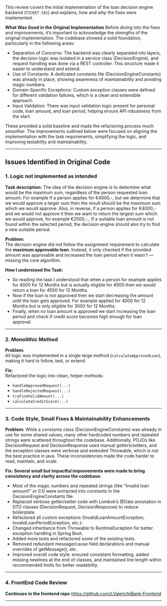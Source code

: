 This review covers the initial implementation of the loan decision engine backend (`TICKET-101`)
and explains, how and why the fixes were implemented.

**What Was Good in the Original Implementation**
Before diving into the fixes and improvements, it’s important to acknowledge the strengths of the original
implementation. The codebase showed a solid foundation, particularly in the following areas:

- Separation of Concerns: The backend was clearly separated into layers, the decision logic was isolated in a service
  class (DecisionEngine), and request handling was done via a REST controller. This structure made it easier to
  understand and extend.
- Use of Constants: A dedicated constants file (DecisionEngineConstants) was already in place, showing awareness of
  maintainability and avoiding magic numbers.
- Domain-Specific Exceptions: Custom exception classes were defined for different validation failures, which is a clean
  and extensible approach. 
- Input Validation: There was input validation logic present for personal code, loan amount, and loan period, helping
  ensure API robustness from the start.

These provided a solid baseline and made the refactoring process much smoother. The improvements outlined below were
focused on aligning the implementation with the task requirements, simplifying the logic, and improving testability
and maintainability.

---

## Issues Identified in Original Code

### 1. Logic not implemented as intended

**Task description:**
The idea of the decision engine is to determine what would be the maximum sum, regardless of the
person requested loan amount. For example if a person applies for €4000,-, but we determine that
we would approve a larger sum then the result should be the maximum sum which we would
approve.
Also, in reverse, if a person applies for €4000,- and we would not approve it then we want to return
the largest sum which we would approve, for example €2500,-,. If a suitable loan amount is not
found within the selected period, the decision engine should also try to find a new suitable period.

**Problem:**  
The decision engine did not follow the assignment requirement to calculate the **maximum approvable loan**. Instead,
it only checked if the provided amount was approvable and increased the loan period when it wasn't — missing
the core algorithm.

**How I understood the Task:**
- So reading the task I understood that when a person for example applies for 4000 for 12 Months but is actually 
  eligible for 4500 then we would return a loan for 4500 for 12 Months.
- Now if the loan is not approved then we start decreasing the amount until the loan gets approved. For example applied 
  for 4000 for 12 Months but is only eligible for 3000 for 12 Months.
- Finally, when no loan amount is approved we start increasing the loan period and check if credit score becomes 
  high enough for loan approval.

---

### 2. Monolithic Method

**Problem:**  
All logic was implemented in a single large method (`calculateApprovedLoan`), making it hard to follow, test, or extend.

**Fix:**  
Refactored the logic into clean, helper methods:
- `handleApprovedRequest(...)`
- `handleRejectedRequest(...)`
- `tryFindValidAmount(...)`
- `calculateCreditScore(...)`

---

### 3. Code Style, Small Fixes & Maintainability Enhancements

**Problem:**
While a constants class (DecisionEngineConstants) was already in use for some shared values, many other hardcoded
numbers and repeated strings were scattered throughout the codebase. Additionally, POJOs like DecisionRequest and
DecisionResponse used manual getters/setters, and the exception classes were verbose and extended Throwable,
which is not the best practice in java.
These inconsistencies made the code harder to read, maintain, and scale.

**Fix:**
**Several small but impactful improvements were made to bring consistency and clarity across the codebase:**

- Most of the magic numbers and repeated strings (like "Invalid loan amount!" or 0.1) were extracted into constants
  in the DecisionEngineConstants file.
- Replaced verbose getter/setter code with Lombok’s @Data annotation in DTO classes (DecisionRequest, DecisionResponse)
  to reduce boilerplate.
- Refactored all custom exceptions (InvalidLoanAmountException, InvalidLoanPeriodException, etc.):
- Changed inheritance from Throwable to RuntimeException for better exception handling in Spring Boot.
- Added more tests and refactored some of the existing tests.
- Removed redundant message/cause field declarations and manual overrides of getMessage(), etc.
- Improved overall code style: ensured consistent formatting, added missing newlines at the end of classes, and
  maintained line length within recommended limits for better readability.

---

### 4. FrontEnd Code Review

**Continues in the frontend repo**
https://github.com/LValem/InBank-Frontend

---